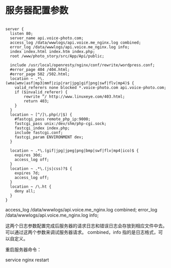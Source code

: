 # 服务器配置参数


```

server {
  listen 80;
  server_name api.voice-photo.com;
  access_log /data/wwwlogs/api.voice.me_nginx.log combined;
  error_log /data/wwwlogs/api.voice.me_nginx.log info;
  index index.html index.htm index.php;
  root /www/photo_story/src/App/Api/public;

  include /usr/local/openresty/nginx/conf/rewrite/wordpress.conf;
  #error_page 404 /404.html;
  #error_page 502 /502.html;
  location ~ .*\.(wma|wmv|asf|mp3|mmf|zip|rar|jpg|gif|png|swf|flv|mp4)$ {
    valid_referers none blocked *.voice-photo.com api.voice-photo.com;
    if ($invalid_referer) {
        rewrite ^/ http://www.linuxeye.com/403.html;
        return 403;
    }
  }
  location ~ [^/]\.php(/|$) {
    #fastcgi_pass remote_php_ip:9000;
    fastcgi_pass unix:/dev/shm/php-cgi.sock;
    fastcgi_index index.php;
    include fastcgi.conf;
    fastcgi_param ENVIRONMENT dev;
  }

  location ~ .*\.(gif|jpg|jpeg|png|bmp|swf|flv|mp4|ico)$ {
    expires 30d;
    access_log off;
  }
  location ~ .*\.(js|css)?$ {
    expires 7d;
    access_log off;
  }
  location ~ /\.ht {
    deny all;
  }
}

```

access_log /data/wwwlogs/api.voice.me_nginx.log combined;
error_log /data/wwwlogs/api.voice.me_nginx.log info;

这两个日志参数配置完成后服务器的请求日志和错误日志会存放到相应文件中去。
可以通过这两个参数来调试服务器请求。
combined，info 指的是日志格式，可以自定义。


重启服务器命令：

service nginx restart


